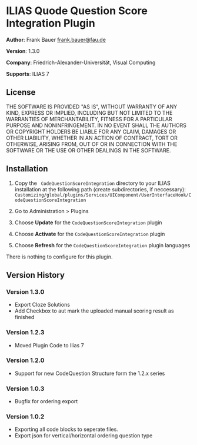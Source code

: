 # ILIAS Quode Question Score Integration Plugin

**Author**:   Frank Bauer <frank.bauer@fau.de>

**Version**:  1.3.0

**Company**:  Friedrich-Alexander-Universität, Visual Computing

**Supports**: ILIAS 7

## License
THE SOFTWARE IS PROVIDED "AS IS", WITHOUT WARRANTY OF ANY KIND, EXPRESS OR
IMPLIED, INCLUDING BUT NOT LIMITED TO THE WARRANTIES OF MERCHANTABILITY,
FITNESS FOR A PARTICULAR PURPOSE AND NONINFRINGEMENT. IN NO EVENT SHALL THE
AUTHORS OR COPYRIGHT HOLDERS BE LIABLE FOR ANY CLAIM, DAMAGES OR OTHER
LIABILITY, WHETHER IN AN ACTION OF CONTRACT, TORT OR OTHERWISE, ARISING FROM,
OUT OF OR IN CONNECTION WITH THE SOFTWARE OR THE USE OR OTHER DEALINGS IN
THE SOFTWARE.

## Installation
1. Copy the `
CodeQuestionScoreIntegration` directory to your ILIAS installation at the following path 
(create subdirectories, if neccessary):
`Customizing/global/plugins/Services/UIComponent/UserInterfaceHook/CodeQuestionScoreIntegration`

2. Go to Administration > Plugins

3. Choose **Update** for the `CodeQuestionScoreIntegration` plugin
4. Choose **Activate** for the `CodeQuestionScoreIntegration` plugin
5. Choose **Refresh** for the `CodeQuestionScoreIntegration` plugin languages

There is nothing to configure for this plugin.

## Version History
### Version 1.3.0
* Export Cloze Solutions
* Add Checkbox to aut mark the uploaded manual scoring result as finished
### Version 1.2.3
* Moved Plugin Code to Ilias 7
### Version 1.2.0
* Support for new CodeQuestion Structure form the 1.2.x series
### Version 1.0.3
* Bugfix for ordering export
### Version 1.0.2
* Exporting all code blocks to seperate files.
* Export json for vertical/horizontal ordering question type
